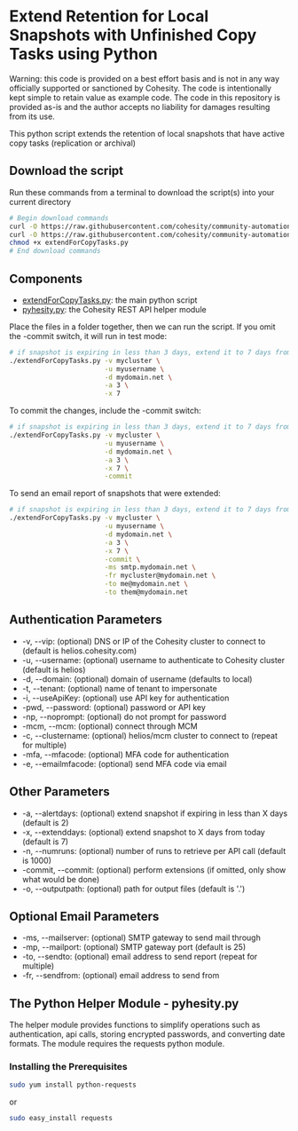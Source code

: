 # Extend Retention for Local Snapshots with Unfinished Copy Tasks using Python

Warning: this code is provided on a best effort basis and is not in any way officially supported or sanctioned by Cohesity. The code is intentionally kept simple to retain value as example code. The code in this repository is provided as-is and the author accepts no liability for damages resulting from its use.

This python script extends the retention of local snapshots that have active copy tasks (replication or archival)

## Download the script

Run these commands from a terminal to download the script(s) into your current directory

```bash
# Begin download commands
curl -O https://raw.githubusercontent.com/cohesity/community-automation-samples/main/python/extendForCopyTasks/extendForCopyTasks.py
curl -O https://raw.githubusercontent.com/cohesity/community-automation-samples/main/python/pyhesity.py
chmod +x extendForCopyTasks.py
# End download commands
```

## Components

* [extendForCopyTasks.py](https://raw.githubusercontent.com/cohesity/community-automation-samples/main/python/extendForCopyTasks/extendForCopyTasks.py): the main python script
* [pyhesity.py](https://raw.githubusercontent.com/cohesity/community-automation-samples/main/python/pyhesity/pyhesity.py): the Cohesity REST API helper module

Place the files in a folder together, then we can run the script. If you omit the -commit switch, it will run in test mode:

```bash
# if snapshot is expiring in less than 3 days, extend it to 7 days from today (test mode)
./extendForCopyTasks.py -v mycluster \
                        -u myusername \
                        -d mydomain.net \
                        -a 3 \
                        -x 7
```

To commit the changes, include the -commit switch:

```bash
# if snapshot is expiring in less than 3 days, extend it to 7 days from today (commit)
./extendForCopyTasks.py -v mycluster \
                        -u myusername \
                        -d mydomain.net \
                        -a 3 \
                        -x 7 \
                        -commit
```

To send an email report of snapshots that were extended:

```bash
# if snapshot is expiring in less than 3 days, extend it to 7 days from today (commit)
./extendForCopyTasks.py -v mycluster \
                        -u myusername \
                        -d mydomain.net \
                        -a 3 \
                        -x 7 \
                        -commit \
                        -ms smtp.mydomain.net \
                        -fr mycluster@mydomain.net \
                        -to me@mydomain.net \
                        -to them@mydomain.net
```

## Authentication Parameters

* -v, --vip: (optional) DNS or IP of the Cohesity cluster to connect to (default is helios.cohesity.com)
* -u, --username: (optional) username to authenticate to Cohesity cluster (default is helios)
* -d, --domain: (optional) domain of username (defaults to local)
* -t, --tenant: (optional) name of tenant to impersonate
* -i, --useApiKey: (optional) use API key for authentication
* -pwd, --password: (optional) password or API key
* -np, --noprompt: (optional) do not prompt for password
* -mcm, --mcm: (optional) connect through MCM
* -c, --clustername: (optional) helios/mcm cluster to connect to (repeat for multiple)
* -mfa, --mfacode: (optional) MFA code for authentication
* -e, --emailmfacode: (optional) send MFA code via email

## Other Parameters

* -a, --alertdays: (optional) extend snapshot if expiring in less than X days (default is 2)
* -x, --extenddays: (optional) extend snapshot to X days from today (default is 7)
* -n, --numruns: (optional) number of runs to retrieve per API call (default is 1000)
* -commit, --commit: (optional) perform extensions (if omitted, only show what would be done)
* -o, --outputpath: (optional) path for output files (default is '.')

## Optional Email Parameters

* -ms, --mailserver: (optional) SMTP gateway to send mail through
* -mp, --mailport: (optional) SMTP gateway port (default is 25)
* -to, --sendto: (optional) email address to send report (repeat for multiple)
* -fr, --sendfrom: (optional) email address to send from

## The Python Helper Module - pyhesity.py

The helper module provides functions to simplify operations such as authentication, api calls, storing encrypted passwords, and converting date formats. The module requires the requests python module.

### Installing the Prerequisites

```bash
sudo yum install python-requests
```

or

```bash
sudo easy_install requests
```
